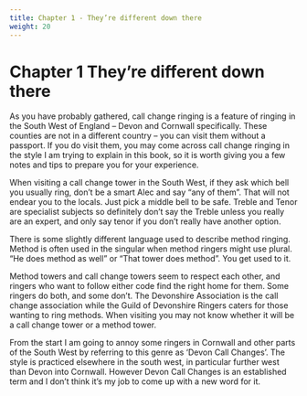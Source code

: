 ```yaml
---
title: Chapter 1 - They’re different down there
weight: 20
---
```


# Chapter 1  They’re different down there

As you have probably gathered, call change ringing is a feature of ringing in the South West of England – Devon and Cornwall specifically. These counties are not in a different country – you can visit them without a passport. If you do visit them, you may come across call change ringing in the style I am trying to explain in this book, so it is worth giving you a few notes and tips to prepare you for your experience. 

When visiting a call change tower in the South West, if they ask which bell you usually ring, don’t be a smart Alec and say “any of them”. That will not endear you to the locals. Just pick a middle bell to be safe. Treble and Tenor are specialist subjects so definitely don’t say the Treble unless you really are an expert, and only say tenor if you don’t really have another option.

There is some slightly different language used to describe method ringing. Method is often used in the singular when method ringers might use plural. “He does method as well” or “That tower does method”. You get used to it.

Method towers and call change towers seem to respect each other, and ringers who want to follow either code find the right home for them. Some ringers do both, and some don’t. The Devonshire Association is the call change association while the Guild of Devonshire Ringers caters for those wanting to ring methods. When visiting you may not know whether it will be a call change tower or a method tower.

From the start I am going to annoy some ringers in Cornwall and other parts of the South West by referring to this genre as ‘Devon Call Changes’. The style is practiced elsewhere in the south west, in particular further west than Devon into Cornwall. However Devon Call Changes is an established term and I don’t think it’s my job to come up with a new word for it.
